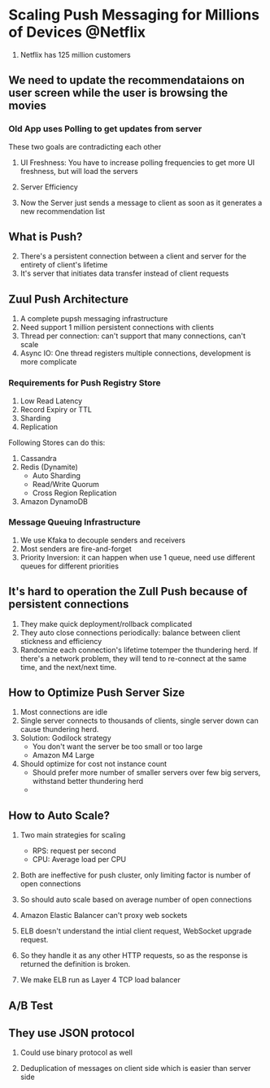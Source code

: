 # Scaling Push Messaging for Millions of Devices @Netflix
1. Netflix has 125 million customers
## We need to update the recommendataions on user screen while the user is browsing the movies
### Old App uses Polling to get updates from server
These two goals are contradicting each other
1. UI Freshness: You have to increase polling frequencies to get more UI freshness, but will load the servers
2. Server Efficiency

3. Now the Server just sends a message to client as soon as it generates a new recommendation list

## What is Push?
2. There's a persistent connection between a client and server for the entirety of client's lifetime
3. It's server that initiates data transfer instead of client requests

## Zuul Push Architecture
1. A complete pupsh messaging infrastructure
2. Need support 1 million persistent connections with clients
3. Thread per connection: can't support that many connections, can't scale
4. Async IO: One thread registers multiple connections, development is more complicate
### Requirements for Push Registry Store
1. Low Read Latency
2. Record Expiry or TTL
3. Sharding 
4. Replication

Following Stores can do this:
1. Cassandra
2. Redis (Dynamite)
   * Auto Sharding
   * Read/Write Quorum
   * Cross Region Replication
4. Amazon DynamoDB

### Message Queuing Infrastructure

1. We use Kfaka to decouple senders and receivers
2. Most senders are fire-and-forget
3. Priority Inversion: it can happen when use 1 queue, need use different queues for different priorities


## It's hard to operation the Zull Push because of persistent connections
1. They make quick deployment/rollback complicated
2. They auto close connections periodically: balance between client stickness and efficiency
3. Randomize each connection's lifetime totemper the thundering herd. If there's a network problem, they will tend to re-connect at the same time, and the next/next time. 

## How to Optimize Push Server Size
1. Most connections are idle
2. Single server connects to thousands of clients, single server down can cause thundering herd.
3. Solution: Godilock strategy
   * You don't want the server be too small or too large
   * Amazon M4 Large
4. Should optimize for cost not instance count
   * Should prefer more number of smaller servers over few big servers, withstand better thundering herd
   * 
## How to Auto Scale?
1. Two main strategies for scaling
   * RPS: request per second
   * CPU: Average load per CPU
2. Both are ineffective for push cluster, only limiting factor is number of open connections
3. So should auto scale based on average number of open connections
    
4. Amazon Elastic Balancer can't proxy web sockets
5. ELB doesn't understand the intial client request, WebSocket upgrade request.
6. So they handle it as any other HTTP requests, so as the response is returned the definition is broken.
7. We make ELB run as Layer 4 TCP load balancer

## A/B Test
## They use JSON protocol
1. Could use binary protocol as well

1. Deduplication of messages on client side which is easier than server side
